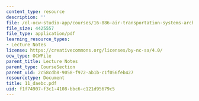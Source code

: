 ```yaml
---
content_type: resource
description: ''
file: /ol-ocw-studio-app/courses/16-886-air-transportation-systems-architecting-spring-2004/f1f74907f3c14108bbc6c121d95679c5_11_daebc.pdf
file_size: 4425557
file_type: application/pdf
learning_resource_types:
- Lecture Notes
license: https://creativecommons.org/licenses/by-nc-sa/4.0/
ocw_type: OCWFile
parent_title: Lecture Notes
parent_type: CourseSection
parent_uid: 2c58cdb8-9058-f972-ab1b-c1f056feb427
resourcetype: Document
title: 11_daebc.pdf
uid: f1f74907-f3c1-4108-bbc6-c121d95679c5
---
```


